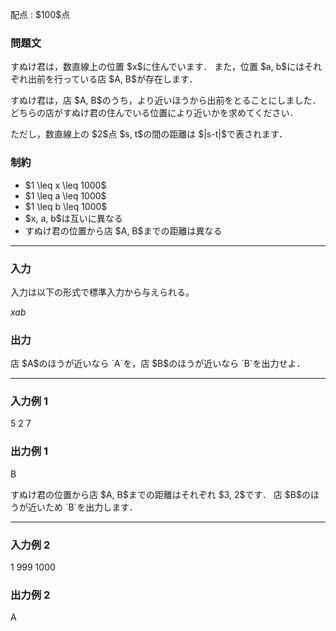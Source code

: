 
<div>

<span>

<span>

<p>
配点 : $100$点
</p>

<div>

<section>

### **問題文**

<p>
すぬけ君は，数直線上の位置 $x$に住んでいます．
また，位置 $a, b$にはそれぞれ出前を行っている店 $A, B$が存在します．
</p>

<p>
すぬけ君は，店 $A, B$のうち，より近いほうから出前をとることにしました．
どちらの店がすぬけ君の住んでいる位置により近いかを求めてください．
</p>

<p>
ただし，数直線上の $2$点 $s, t$の間の距離は $|s-t|$で表されます．
</p>

</section>

</div>

<div>

<section>

### **制約**

<ul>

<li>
$1 \leq x \leq 1000$
</li>

<li>
$1 \leq a \leq 1000$
</li>

<li>
$1 \leq b \leq 1000$
</li>

<li>
$x, a, b$は互いに異なる
</li>

<li>
すぬけ君の位置から店 $A, B$までの距離は異なる
</li>

</ul>

</section>

</div>

---

<div>

<div>

<section>

### **入力**

<p>
入力は以下の形式で標準入力から与えられる。
</p>

<div>

$x$$a$$b$
</div>

</section>

</div>

<div>

<section>

### **出力**

<p>
店 $A$のほうが近いなら `A`を，店 $B$のほうが近いなら `B`を出力せよ．
</p>

</section>

</div>

</div>

---

<div>

<section>

### **入力例 1**

<div>

5 2 7

</div>

</section>

</div>

<div>

<section>

### **出力例 1**

<div>

B

</div>

<p>
すぬけ君の位置から店 $A, B$までの距離はそれぞれ $3, 2$です．
店 $B$のほうが近いため `B`を出力します．
</p>

</section>

</div>

---

<div>

<section>

### **入力例 2**

<div>

1 999 1000

</div>

</section>

</div>

<div>

<section>

### **出力例 2**

<div>

A

</div>

</section>

</div>

</span>

</span>

</div>

